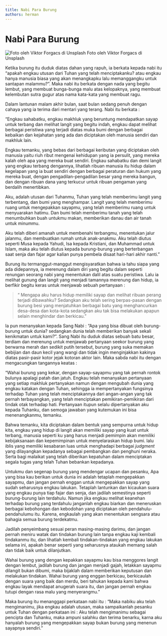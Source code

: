 ```yaml
---
title: Nabi Para Burung
authors: herman
---
```



# Nabi Para Burung
![Foto oleh Viktor Forgacs di Unsplash](https://miro.medium.com/v2/resize:fit:1100/format:webp/1*3dXLDoF9VHgYClFsiEVuPw.jpeg)
Foto oleh Viktor Forgacs di Unsplash

Ketika burung itu duduk diatas dahan yang rapuh, ia berkata kepada nabi itu “apakah engkau utusan dari Tuhan yang telah menciptakanku? atau engkau hanya manusia biasa yang akan menangkapku lalu memanggangku untuk santapan malammu?”. Maka nabi itu berkata dengan nada yang begitu lembut, yang membuat bunga-bunga malu atas kelopaknya, yang membuat kelembutan sutra gugur atas nama kata-kata yang membuat ragu.

Dalam lantunan malam akhir bulan, saat bulan sedang penuh dengan cahaya yang ia terima dari mentari yang terang. Nabi itu berkata :

“Engkau sahabatku, engkau makhluk yang beruntung mendapatkan sayap untuk terbang dan melihat langit yang begitu indah, engkau dapat melihat berbagai peristiwa yang terjadi diatas muka bumi dengan berbagai kebaikan dan kejahatan yang ada dan diciptakan oleh manusia sendiri dan makhluk lain.

Engkau temanku, yang bebas dari berbagai keributan yang diciptakan oleh manusia yaitu riuh ribut mengenai kehidupan yang ia persulit, yang mereka kalah oleh apa yang mereka buat sendiri. Engkau sahabatku dan demi langit yang engkau terbang dengannya, lihatlah ribuan manusia itu hidup dalam kegelapan yang ia buat sendiri dengan berbagai peraturan dan hukum yang mereka buat, dengan pengadilan-pengadilan besar yang mereka bangun, dan dengan ribuan dana yang terkucur untuk ribuan pengaman yang berdalih menertibkan.

Aku, adalah utusan dari Tuhanmu, Tuhan yang telah memberimu langit yang terbentang, dan bumi yang menghampar. Langit yang telah memberimu ruang untuk mengepakkan sayapmu, yang telah memberimu ruang untuk menyuarakan hatimu. Dan bumi telah memberimu tanah yang telah menumbuhkan buah untukmu makan, memberikan danau dan air tanah untuk minummu.

Aku telah diberi amanah untuk membenahi terbangmu, menentukan jalur jalanmu, dan membuatkan rumah untuk anak-anakmu. Aku telah diutus seperti Musa kepada Yahudi, Isa kepada Kristiani, dan Muhammad untuk Islam, maka aku telah diutus kepada burung-burung yang berterbangan saat senja dan fajar agar kalian punya pembela disaat hari-hari akhir nanti.”

Burung itu termanggut-manggut mengisyaratkan bahwa ia tahu siapa yang ada didepannya, ia merenung dalam diri yang begitu dalam seperti renungan seorang nabi yang menentukan dalil atas suatu peristiwa. Lalu ia melihat gunung dan langit yang menjadi tamannya merenung dan hidup, ia berfikir begitu keras untuk menjawab sebuah pertanyaan :
> “ Mengapa aku harus hidup memiliki sayap dan melihat ribuan perang terjadi dibawahku? Sedangkan aku telah sering berpas-pasan dengan burung besi yang menjatuhkan berbagai batu yang menghancurkan desa-desa dan kota-kota sedangkan aku tak bisa melakukan apapun selain menghindar dan berkicau.”

Ia pun menanyakan kepada Sang Nabi : “Apa yang bisa dibuat oleh burung-burung untuk dunia? sedangkan dunia telah memberikan banyak sekali kenikmatan untuk kami?”. Sang Nabi itu duduk diatas sebuah batu besar, terdiam dan merenung untuk menjawab pertanyaan seekor burung yang berwarna merah dan sedikit putih tersebut, burung yang suka memakan bebijian dan daun kecil yang wangi dan tidak ingin menginjakkan kakinya diatas pasir-pasir kotor jejak kotoran aktor lain. Maka sabda nabi itu dengan mengacungkan tangannya keatas :

“Wahai burung yang kekar, dengan sayap-sayapmu yang tak pernah rontok bulunya apalagi patah dan jatuh. Engkau telah menanyakan pertanyaan yang setiap makhluk pertanyakan namun dengan mengubah dunia yang engkau katakan dengan Tuhan, sehingga ia mempertanyakan fungsinya terhadap Tuhan yang telah menciptakannya dari angan-angan yang tak pernah terbayangkan, yang telah menciptakan pemikiran-pemikiran dari tindak otak terhadap hati. Pertanyaan itupun selalu dipertanyakan aku kepada Tuhanku, dan semoga jawaban yang kutemukan ini bisa menenangkanmu, temanku.

Bahwa temanku, kita diciptakan dalam bentuk yang sempurna untuk hidup kita, engkau yang hidup di langit akan memiliki sayap yang kuat untuk terbang, manusia seperti ku yang harus menjadi pemimpin akan memiliki kebijaksanaan dan kepemimpinan untuk menyelaraskan hidup bumi. lalu iblis yang memiliki kesabaran luas untuk menghadapi berbagai *judgment* yang dilayangkan kepadanya sebagai pembangkan dan penghuni neraka. Serta bagi malaikat yang telah diberikan kepatuhan dalam menciptakan segala tugas yang telah Tuhan bebankan kepadanya.

Untukmu dan segenap burung yang mendengar ucapan dan pesanku, Apa yang bisa kau berikan untuk dunia ini adalah tetaplah mengepakkan sayapmu, dan jangan pernah enggan untuk mengepakkan sayap yang sudah seharusnya engkau lakukan. Tetaplah lantunkan dan kicaukan suara yang engkau punya tiap fajar dan senja, dan jadilah semestinya seperti burung-burung lain terdahulu. Namun jika engkau melihat keanehan terhadap burung yang terdahulu janganlah engkau biarkan dan meneruskan berbagai kebohongan dan kebodohan yang diciptakan oleh pendahulu-pendahulumu itu. Karena, engkaulah yang akan menentukan sengsara atau bahagia semua burung terdekatmu.

Jadilah penyeimbang sesuai peran masing-masing darimu, dan jangan pernah meniru watak dan tindakan burung lain tanpa engkau kaji kembali tindakanmu itu, dan lihatlah kembali tindakan-tindakan yang engkau lakukan selama ini, apakah benar seperti yang seharusnya ataukah memang salah dan tidak baik untuk dilanjutkan.

Wahai burung yang dengan kepakkan sayapmu kau bisa menggores langit dengan lembut, jadilah burung dan jangan menjadi gajah, letakkan sayapmu dilangit bukan dibumi, maka bijaklah dalam memberikan keputusan dan melakukan tindakan. Wahai burung yang enggan berkicau, berkicaulah dengan suara yang baik dan merdu, beri tahukan kepada kami bahwa engkau layak mendapat anugerah suara itu, dan jangan pernah engkau tutupi dengan rasa malu yang menyerangmu.”

Maka burung itu menanggapi perkataan nabi itu : 
“Maka nabiku aku telah mengimanimu, jika engkau adalah utusan, maka sampaikanlah pesanku untuk Tuhan dengan perkataan ini : Aku telah mengimanimu sebagai pencipta dan Tuhanku, maka ampuni salahku dan terima benarku, karna aku hanyalah burung yang mengepakkan sayap bukan burung yang menenun sayapnya sendiri.”